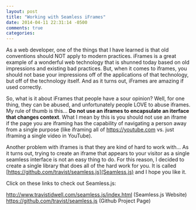 ```yaml
---
layout: post
title: "Working with Seamless iFrames"
date: 2014-04-11 22:31:14 -0500
comments: true
categories: 
---
```

As a web developer, one of the things that I have learned is that old conventions should NOT apply to modern practices.
iFrames is a great example of a wonderful web technology that is shunned today based on old impressions and existing bad practices. But, when it comes to iframes, you should not base your impressions off of the applications of that technology, but off of the technology itself.  And as it turns out, iFrames are amazing if used correctly.
<!-- more -->
So, what is it about iFrames that people have a sour opinion?  Well, for one thing, they can be abused, and unfortunately people LOVE to abuse iframes. My rule of thumb is this...
__Do not use an iframes to encapsulate an iterface that changes context__.  What I mean by this is you should not use an iframe if the page you are iframing has the capability of navigating a person away from a single purpose (like iframing all of https://youtube.com vs. just iframing a single video in YouTube).

Another problem with iframes is that they are kind of hard to work with... As it turns out, trying to create an iframe that appears to your visitor as a single seamless interface is not an easy thing to do. For this reason, I decided to create a single library that does all of the hard work for you. It is called [https://github.com/travist/seamless.js](Seamless.js) and I hope you like it.

Click on these links to check out Seamless.js:

  http://www.travistidwell.com/seamless.js/index.html (Seamless.js Website)</li>
  https://github.com/travist/seamless.js (Github Project Page)